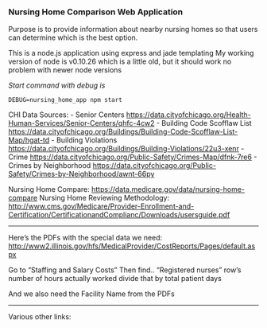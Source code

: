 ### Nursing Home Comparison Web Application

Purpose is to provide information about nearby nursing homes so that users can determine which is the best
option.

This is a node.js application using express and jade templating
My working version of node is v0.10.26 which is a little old, but it should work no problem with newer node versions

*Start command with debug is*

```
DEBUG=nursing_home_app npm start
```

CHI Data Sources:
     - Senior Centers https://data.cityofchicago.org/Health-Human-Services/Senior-Centers/qhfc-4cw2
     - Building Code Scofflaw List https://data.cityofchicago.org/Buildings/Building-Code-Scofflaw-List-Map/hgat-td
     - Building Violations https://data.cityofchicago.org/Buildings/Building-Violations/22u3-xenr
     - Crime https://data.cityofchicago.org/Public-Safety/Crimes-Map/dfnk-7re6
     - Crimes by Neighborhood https://data.cityofchicago.org/Public-Safety/Crimes-by-Neighborhood/awnt-66py

Nursing Home Compare: https://data.medicare.gov/data/nursing-home-compare
Nursing Home Reviewing Methodology: http://www.cms.gov/Medicare/Provider-Enrollment-and-Certification/CertificationandComplianc/Downloads/usersguide.pdf


-----------------------------------------------

Here’s the PDFs with the special data we need:
http://www2.illinois.gov/hfs/MedicalProvider/CostReports/Pages/default.aspx

Go to “Staffing and Salary Costs”
Then find.. “Registered nurses” row’s number of hours actually worked
divide that by total patient days

And we also need the Facility Name from the PDFs

--------------------------------------------------

Various other links:

